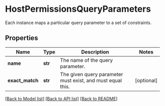 # HostPermissionsQueryParameters

Each instance maps a particular query parameter to a set of constraints.
## Properties
Name | Type | Description | Notes
------------ | ------------- | ------------- | -------------
**name** | **str** | The name of the query parameter. | 
**exact_match** | **str** | The given query parameter must exist, and must equal this. | [optional] 

[[Back to Model list]](../README.md#documentation-for-models) [[Back to API list]](../README.md#documentation-for-api-endpoints) [[Back to README]](../README.md)


